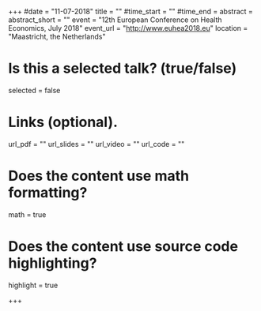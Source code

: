 +++
#date = "11-07-2018"
title = ""
#time_start = ""
#time_end = 
abstract = 
abstract_short = ""
event = "12th European Conference on Health Economics, July 2018"
event_url = "http://www.euhea2018.eu"
location = "Maastricht, the Netherlands"

# Is this a selected talk? (true/false)
selected = false


# Links (optional).
url_pdf = ""
url_slides = ""
url_video = ""
url_code = ""

# Does the content use math formatting?
math = true

# Does the content use source code highlighting?
highlight = true


+++
